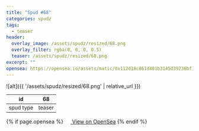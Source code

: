 ```yaml
---
title: "Spud #68"
categories: spudz
tags:
  - teaser
header:
  overlay_image: /assets/spudz/resized/68.png
  overlay_filter: rgba(0, 0, 0, 0.5)
  teaser: /assets/spudz/resized/68.png
excerpt: ""
opensea: https://opensea.io/assets/matic/0x112d18c861d401b3145d39236bf149f01e18beed/68
---
```

![alt]({{ '/assets/spudz/resized/68.png' | relative_url }})

| id | 68 |
|-|-|
| spud type | teaser |

{% if page.opensea %}
<a href="{{page.opensea}}" class="btn btn--info" onclick="window.open(this.href, '_blank'); return false;"><img src="/assets/images/opensea.svg" width="16px"><span>  View on OpenSea</span></a>
{% endif %}
